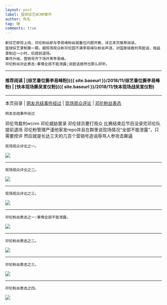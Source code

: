 ```yaml
---
layout: post
label: 篮球综艺WCNM事件
author: 佚名
tag: 锤
comments: true
---
```


    新综艺即将上线，邓伦粉丝即与李易峰粉丝就番位问题开撕，详见本页推荐阅读。
    篮球综艺录制第一期，据现场观众称邓伦因不满李易峰队粉丝声浪，对国家级裁判骂脏话，拖延录制近一小时，后提前退场。
    事件升级，营销号齐下场开黑李易峰。
    邓伦粉丝对此表态:事情全部不能泄露;说脏话居然也那么好听。
    
---
#### 推荐阅读 | [综艺番位撕李易峰粉]({{ site.baseurl }}/2018/11/综艺番位撕李易峰粉)  | [快本现场撕吴宣仪粉]({{ site.baseurl }}/2018/11/快本现场战吴宣仪粉) 
---
本页目录 \| [网友总结事件经过](#dxjja) \| [现场观众评论](#dxjjb) \| [邓伦粉丝表态](#dxjjc)

<a class="anchor" name="dxjja"></a>

    网友总结事件经过

邓伦骂裁判wcnm
邓伦威胁罢录
邓伦球员要打观众
比赛结束后节目没录完邓伦队提前退场
邓伦粉管理严谨他家发repo并且在群里说现场情况“全部不能泄露”，只需要控评
然后就是长达三天的几百个营销号造谣辱骂人参攻击撕逼

<a class="anchor" name="dxjjb"></a>

    现场观众评论之一。

<img src="{{ site.baseurl }}/images/005Ygb2Lly1g61ci2o1v1j30u01sgaic.jpg">

---

    现场观众评论之二。
    
<img src="{{ site.baseurl }}/images/Screen Shot 2019-08-16 at 12.36.39 AM.png">

---

    现场观众评论之三。

<img src="{{ site.baseurl }}/images/mZsOLF.jpg">

---

<a class="anchor" name="dxjjc"></a>

    邓伦粉丝表态之一:事情全部不能泄露。
    
<img src="{{ site.baseurl }}/images/5x74RuWlmdAnHPt.jpg">

---

    邓伦粉丝表态之二。

<img src="{{ site.baseurl }}/images/IOzPXZJDL9cANv6.jpg">

---

    邓伦粉丝表态之三。
    
<img src="{{ site.baseurl }}/images/5orbX6fvtWiZMCk.jpg">

---

    邓伦粉丝表态之四。
    
<img src="{{ site.baseurl }}/images/weQZmb97HJXfYDa.jpg">
